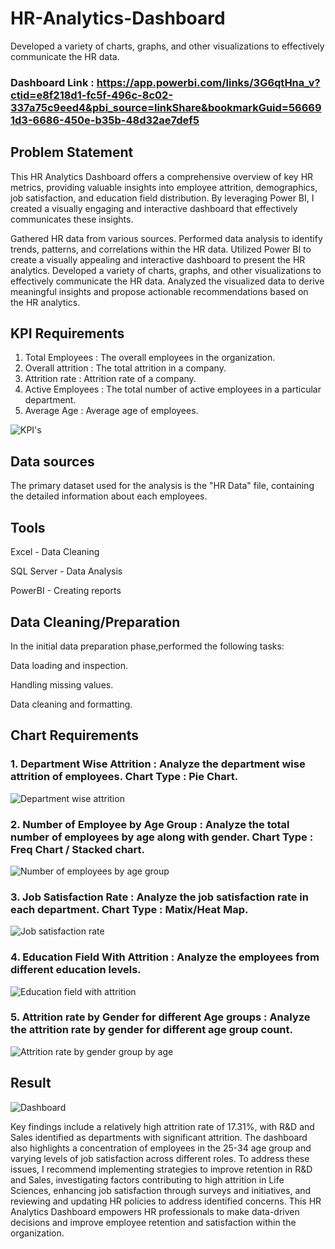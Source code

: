 # HR-Analytics-Dashboard
Developed a variety of charts, graphs, and other visualizations to effectively communicate the HR data.

### Dashboard Link : https://app.powerbi.com/links/3G6qtHna_v?ctid=e8f218d1-fc5f-496c-8c02-337a75c9eed4&pbi_source=linkShare&bookmarkGuid=566691d3-6686-450e-b35b-48d32ae7def5

## Problem Statement

This HR Analytics Dashboard offers a comprehensive overview of key HR metrics, providing valuable insights into employee attrition, demographics, job satisfaction, and education field distribution. By leveraging Power BI, I created a visually engaging and interactive dashboard that effectively communicates these insights.

Gathered HR data from various sources. Performed data analysis to identify trends, patterns, and correlations within the HR data. Utilized Power BI to create a visually appealing and interactive dashboard to present the HR analytics. Developed a variety of charts, graphs, and other visualizations to effectively communicate the HR data. Analyzed the visualized data to derive meaningful insights and propose actionable recommendations based on the HR analytics.

## KPI Requirements

1. Total Employees : The overall employees in the organization.
2. Overall attrition : The total attrition in a company.
3. Attrition rate : Attrition rate of a company.
4. Active Employees : The total number of active employees in a particular department.
5. Average Age : Average age of employees.


![KPI's](https://github.com/user-attachments/assets/45a2d55e-55e7-418b-91a9-9d4e502346f7)


## Data sources

The primary dataset used for the analysis is the "HR Data" file, containing the detailed information about each employees.

## Tools

Excel - Data Cleaning

SQL Server - Data Analysis

PowerBI - Creating reports

## Data Cleaning/Preparation

In the initial data preparation phase,performed the following tasks:

Data loading and inspection.

Handling missing values.

Data cleaning and formatting.

## Chart Requirements

### 1. Department Wise Attrition : Analyze the department wise attrition of employees. Chart Type : Pie Chart.


![Department wise attrition](https://github.com/user-attachments/assets/d52ae53f-3f54-4f32-9218-9a8c01acf7fb)


### 2. Number of Employee by Age Group : Analyze the total number of employees by age along with gender. Chart Type : Freq Chart / Stacked chart.


![Number of employees by age group](https://github.com/user-attachments/assets/0330c7f6-1edf-4644-a748-7090129bf52a)


### 3. Job Satisfaction Rate : Analyze the job satisfaction rate in each department. Chart Type : Matix/Heat Map.


![Job satisfaction rate](https://github.com/user-attachments/assets/fe632060-8a51-4e8c-ba18-81d34dec0fa0)


### 4. Education Field With Attrition : Analyze the employees from different education levels.


![Education field with attrition](https://github.com/user-attachments/assets/77c57dbc-acb7-4a4e-a1a6-cf4b378fc959)


### 5. Attrition rate by Gender for different Age groups : Analyze the attrition rate by gender for different age group count.


![Attrition rate by gender group by age](https://github.com/user-attachments/assets/211de835-eeef-4769-af62-845199e0fc03)



## Result

![Dashboard](https://github.com/user-attachments/assets/c126cd25-6232-4ff1-9b03-06d7e3b62a10)


Key findings include a relatively high attrition rate of 17.31%, with R&D and Sales identified as departments with significant attrition. The dashboard also highlights a concentration of employees in the 25-34 age group and varying levels of job satisfaction across different roles. To address these issues, I recommend implementing strategies to improve retention in R&D and Sales, investigating factors contributing to high attrition in Life Sciences, enhancing job satisfaction through surveys and initiatives, and reviewing and updating HR policies to address identified concerns. This HR Analytics Dashboard empowers HR professionals to make data-driven decisions and improve employee retention and satisfaction within the organization.



